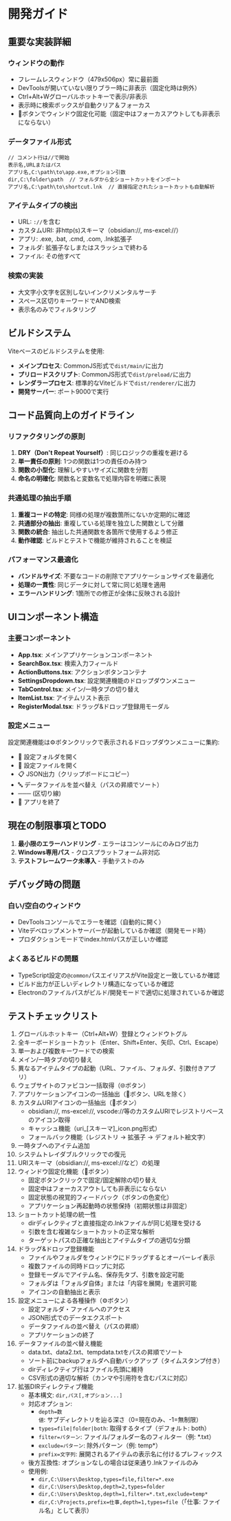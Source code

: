 # 開発ガイド

## 重要な実装詳細

### ウィンドウの動作
- フレームレスウィンドウ（479x506px）常に最前面
- DevToolsが開いていない限りブラー時に非表示（固定化時は例外）
- Ctrl+Alt+Wグローバルホットキーで表示/非表示
- 表示時に検索ボックスが自動クリア＆フォーカス
- 📌ボタンでウィンドウ固定化可能（固定中はフォーカスアウトしても非表示にならない）

### データファイル形式
```
// コメント行は//で開始
表示名,URLまたはパス
アプリ名,C:\path\to\app.exe,オプション引数
dir,C:\folder\path  // フォルダから全ショートカットをインポート
アプリ名,C:\path\to\shortcut.lnk  // 直接指定されたショートカットも自動解析
```

### アイテムタイプの検出
- URL: `://`を含む
- カスタムURI: 非http(s)スキーマ（obsidian://, ms-excel://）
- アプリ: .exe, .bat, .cmd, .com, .lnk拡張子
- フォルダ: 拡張子なしまたはスラッシュで終わる
- ファイル: その他すべて

### 検索の実装
- 大文字小文字を区別しないインクリメンタルサーチ
- スペース区切りキーワードでAND検索
- 表示名のみでフィルタリング

## ビルドシステム

Viteベースのビルドシステムを使用:
- **メインプロセス**: CommonJS形式で`dist/main/`に出力
- **プリロードスクリプト**: CommonJS形式で`dist/preload/`に出力
- **レンダラープロセス**: 標準的なViteビルドで`dist/renderer/`に出力
- **開発サーバー**: ポート9000で実行

## コード品質向上のガイドライン

### リファクタリングの原則
1. **DRY（Don't Repeat Yourself）**: 同じロジックの重複を避ける
2. **単一責任の原則**: 1つの関数は1つの責任のみ持つ
3. **関数の小型化**: 理解しやすいサイズに関数を分割
4. **命名の明確化**: 関数名と変数名で処理内容を明確に表現

### 共通処理の抽出手順
1. **重複コードの特定**: 同様の処理が複数箇所にないか定期的に確認
2. **共通部分の抽出**: 重複している処理を独立した関数として分離
3. **関数の統合**: 抽出した共通関数を各箇所で使用するよう修正
4. **動作確認**: ビルドとテストで機能が維持されることを検証

### パフォーマンス最適化
- **バンドルサイズ**: 不要なコードの削除でアプリケーションサイズを最適化
- **処理の一貫性**: 同じデータに対して常に同じ処理を適用
- **エラーハンドリング**: 1箇所での修正が全体に反映される設計

## UIコンポーネント構造

### 主要コンポーネント
- **App.tsx**: メインアプリケーションコンポーネント
- **SearchBox.tsx**: 検索入力フィールド
- **ActionButtons.tsx**: アクションボタンコンテナ
- **SettingsDropdown.tsx**: 設定関連機能のドロップダウンメニュー
- **TabControl.tsx**: メイン/一時タブの切り替え
- **ItemList.tsx**: アイテムリスト表示
- **RegisterModal.tsx**: ドラッグ&ドロップ登録用モーダル

### 設定メニュー
設定関連機能は⚙ボタンクリックで表示されるドロップダウンメニューに集約:
- 📁 設定フォルダを開く
- 📄 設定ファイルを開く
- 📋 JSON出力（クリップボードにコピー）
- 🔤 データファイルを並べ替え（パスの昇順でソート）
- ─── (区切り線)
- 🚪 アプリを終了

## 現在の制限事項とTODO

1. **最小限のエラーハンドリング** - エラーはコンソールにのみログ出力
2. **Windows専用パス** - クロスプラットフォーム非対応
3. **テストフレームワーク未導入** - 手動テストのみ

## デバッグ時の問題

### 白い/空白のウィンドウ
- DevToolsコンソールでエラーを確認（自動的に開く）
- Viteデベロップメントサーバーが起動しているか確認（開発モード時）
- プロダクションモードでindex.htmlパスが正しいか確認

### よくあるビルドの問題
- TypeScript設定の`@common`パスエイリアスがVite設定と一致しているか確認
- ビルド出力が正しいディレクトリ構造になっているか確認
- Electronのファイルパスがビルド/開発モードで適切に処理されているか確認

## テストチェックリスト

1. グローバルホットキー（Ctrl+Alt+W）登録とウィンドウトグル
2. 全キーボードショートカット（Enter、Shift+Enter、矢印、Ctrl、Escape）
3. 単一および複数キーワードでの検索
4. メイン/一時タブの切り替え
5. 異なるアイテムタイプの起動（URL、ファイル、フォルダ、引数付きアプリ）
6. ウェブサイトのファビコン一括取得（🌐ボタン）
7. アプリケーションアイコンの一括抽出（🎨ボタン、URLを除く） 
8. カスタムURIアイコンの一括抽出（🎨ボタン）
   - obsidian://, ms-excel://, vscode://等のカスタムURIでレジストリベースのアイコン取得
   - キャッシュ機能（uri_[スキーマ]_icon.png形式）
   - フォールバック機能（レジストリ → 拡張子 → デフォルト絵文字）
9. 一時タブへのアイテム追加
10. システムトレイダブルクリックでの復元
11. URIスキーマ（obsidian://, ms-excel://など）の処理
12. ウィンドウ固定化機能（📌ボタン）
    - 固定ボタンクリックで固定/固定解除の切り替え
    - 固定中はフォーカスアウトしても非表示にならない
    - 固定状態の視覚的フィードバック（ボタンの色変化）
    - アプリケーション再起動時の状態保持（初期状態は非固定）
13. ショートカット処理の統一性
    - dirディレクティブと直接指定の.lnkファイルが同じ処理を受ける
    - 引数を含む複雑なショートカットの正常な解析
    - ターゲットパスの正確な抽出とアイテムタイプの適切な分類
14. ドラッグ&ドロップ登録機能
    - ファイルやフォルダをウィンドウにドラッグするとオーバーレイ表示
    - 複数ファイルの同時ドロップに対応
    - 登録モーダルでアイテム名、保存先タブ、引数を設定可能
    - フォルダは「フォルダ自体」または「内容を展開」を選択可能
    - アイコンの自動抽出と表示
15. 設定メニューによる各種操作（⚙ボタン）
    - 設定フォルダ・ファイルへのアクセス
    - JSON形式でのデータエクスポート
    - データファイルの並べ替え（パスの昇順）
    - アプリケーションの終了
16. データファイルの並べ替え機能
    - data.txt、data2.txt、tempdata.txtをパスの昇順でソート
    - ソート前にbackupフォルダへ自動バックアップ（タイムスタンプ付き）
    - dirディレクティブ行はファイル先頭に維持
    - CSV形式の適切な解析（カンマや引用符を含むパスに対応）
17. 拡張DIRディレクティブ機能
    - 基本構文: `dir,パス[,オプション...]`
    - 対応オプション:
      - `depth=数値`: サブディレクトリを辿る深さ（0=現在のみ、-1=無制限）
      - `types=file|folder|both`: 取得するタイプ（デフォルト: both）
      - `filter=パターン`: ファイル/フォルダー名のフィルター（例: *.txt）
      - `exclude=パターン`: 除外パターン（例: temp*）
      - `prefix=文字列`: 展開されるアイテムの表示名に付けるプレフィックス
    - 後方互換性: オプションなしの場合は従来通り.lnkファイルのみ
    - 使用例:
      - `dir,C:\Users\Desktop,types=file,filter=*.exe`
      - `dir,C:\Users\Desktop,depth=2,types=folder`
      - `dir,C:\Users\Desktop,depth=1,filter=*.txt,exclude=temp*`
      - `dir,C:\Projects,prefix=仕事,depth=1,types=file`（「仕事: ファイル名」として表示）